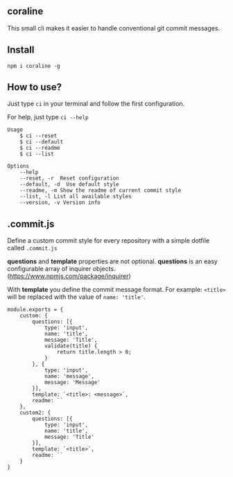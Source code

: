 ## coraline

This small cli makes it easier to handle conventional git commit messages.

## Install

`npm i coraline -g`

## How to use?

Just type `ci` in your terminal and follow the first configuration.

For help, just type `ci --help`

```
Usage
    $ ci --reset
    $ ci --default
    $ ci --readme
    $ ci --list

Options
    --help
    --reset, -r  Reset configuration
    --default, -d  Use default style
    --readme, -m Show the readme of current commit style
    --list, -l List all available styles
    --version, -v Version info
```

## .commit.js

Define a custom commit style for every repository with a simple
dotfile called `.commit.js`

**questions** and **template** properties are not optional.
**questions** is an easy configurable array of inquirer objects. (https://www.npmjs.com/package/inquirer)

With **template** you define the commit message format.
For example: `<title>` will be replaced with the value of `name: 'title'`.


```
module.exports = {
    custom: {
        questions: [{
            type: 'input',
            name: 'title',
            message: 'Title',
            validate(title) {
                return title.length > 0;
            }
        }, {
            type: 'input',
            name: 'message',
            message: 'Message'
        }],
        template: `<title>: <message>`,
        readme: ``
    },
    custom2: {
        questions: [{
            type: 'input',
            name: 'title',
            message: 'Title'
        }],
        template: `<title>`,
        readme: ``
    }
}
```